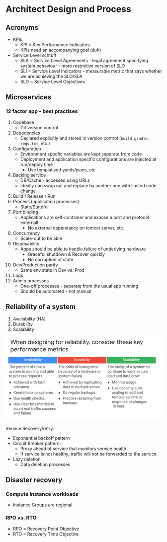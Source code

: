 # Architect Design and Process

## Acronyms

* KPIs
  * KPI = Key Performance Indicators
  * KPIs need an accompanying goal (duh)
* Service Level schtuff
  * SLA = Service Level Agreements - legal agreement specifying system behaviour - more restrictive version of SLO 
  * SLI = Service Level Indicators - measurable metric that says whether we are achieving the SLO/SLA
  * SLO = Service Level Objectives

## Microservices 

### 12 factor app - best practises
1. Codebase
   * Git version control
2. Depedencies
   * Declared explicitly and stored in version control (`build.gradle`, `reqs.txt`, etc.)
3. Configuration
   * Environment specfic variables are kept separate from code
   * Deployment and application specific configurations are injected at run/deploy time 
     * Use templatized yamls/jsons, etc.
4. Backing service
   * DB/Cache - accessed using URLs
   * Ideally can swap out and replace by another one with limited code change
5. Build / Release / Run
6. Process (application processes)
   * State/Stateful
7. Port binding
   * Applications are self-container and expose a port and protocol externall
     * No external dependancy on tomcat server, etc.
8. Concurrency
   * Scale-out to be able
9. Disposability
   * Apps should be able to handle failure of underlying hardware
     * Graceful shutdown & Recover quickly
     * No corruption of state
10. Dev/Production parity
    * Same env state in Dev vs. Prod
11. Logs
12. Admin processes
    * One-off processes - separate from the usual app running
    * Should be automated - not manual


## Reliability of a system

1. Availability (HA)
2. Durability
3. Scalability

![img.png](pngs/availability-durability-scalability.png)

Service Recovery/retry:
* Exponential backoff pattern
* Circuit Breaker pattern:
  * Proxy ahead of service that monitors service health
  * If service is not healthy, traffic will not be forwarded to the service
* Lazy deletion
  * Data deletion processes


## Disaster recovery

### Compute Instance workloads

* Instance Groups are regional

### RPO vs. RTO

* RPO = Recovery Point Objective
* RTO = Recovery Time Objective